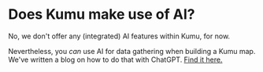 # Does Kumu make use of AI?

No, we don't offer any (integrated) AI features within Kumu, for now.&#x20;

Nevertheless, you _can_ use AI for data gathering when building a Kumu map. We've written a blog on how to do that with ChatGPT. [Find it here. ](https://blog.kumu.io/exploring-how-to-avoid-climate-disaster-with-kumu-and-chatgpt-76ecf7dff092)
